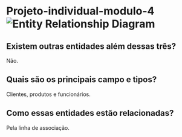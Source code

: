 # Projeto-individual-modulo-4![Entity Relationship Diagram](https://user-images.githubusercontent.com/109106383/216434104-3a8bb61d-3bab-482d-b16e-ca209931a9d8.jpg)

## Existem outras entidades além dessas três?
Não.

## Quais são os principais campo e tipos?
Clientes, produtos e funcionários.

## Como essas entidades estão relacionadas?
Pela linha de associação. 
